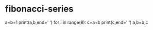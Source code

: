 # fibonacci-series
a=b=1
print(a,b,end=' ')
for i in range(8):
    c=a+b
    print(c,end=' ')
    a,b=b,c
